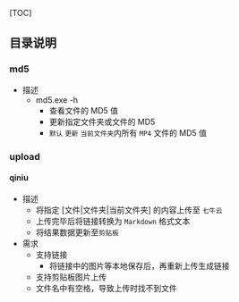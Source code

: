 [TOC]

## 目录说明
### md5
- 描述
    - md5.exe -h
        - 查看文件的 MD5 值
        - 更新指定文件夹或文件的 MD5 
        - `默认` `更新` `当前文件夹`内所有 `MP4` 文件的 MD5 值

### upload
#### qiniu
- 描述
    - 将指定 [文件|文件夹|当前文件夹] 的内容上传至 `七牛云`
    - 上传完毕后将链接转换为 `Markdown` 格式文本
    - 将结果数据更新至`剪贴板`
- 需求
    <!-- - 文件|文件夹上传 -->
    <!-- - 右键上传指定「文件|文件夹」 -->
    - 支持链接
        - 将链接中的图片等本地保存后，再重新上传生成链接
    - 支持剪贴板图片上传
    - 文件名中有空格，导致上传时找不到文件